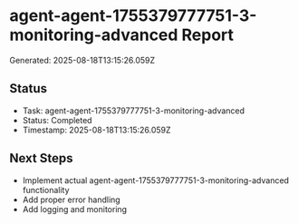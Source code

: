 # agent-agent-1755379777751-3-monitoring-advanced Report

Generated: 2025-08-18T13:15:26.059Z

## Status
- Task: agent-agent-1755379777751-3-monitoring-advanced
- Status: Completed
- Timestamp: 2025-08-18T13:15:26.059Z

## Next Steps
- Implement actual agent-agent-1755379777751-3-monitoring-advanced functionality
- Add proper error handling
- Add logging and monitoring
